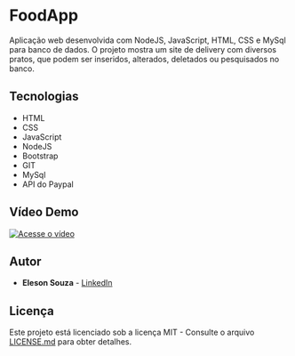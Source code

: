 # FoodApp

Aplicação web desenvolvida com NodeJS, JavaScript, HTML, CSS e MySql para banco de dados. O projeto mostra um site de delivery com diversos pratos, que podem ser inseridos, alterados, deletados ou pesquisados no banco.

## Tecnologias

* HTML
* CSS
* JavaScript
* NodeJS
* Bootstrap
* GIT
* MySql
* API do Paypal

## Vídeo Demo
[![Acesse o vídeo](../master/public/assets/img/capa_demo.png)](https://drive.google.com/file/d/1U5aNVNx6AAEX44-llSd-htjAk6Om8QCG/view?usp=sharing)

## Autor

* **Eleson Souza** - [LinkedIn](https://www.linkedin.com/in/eleson-souza-97735a174/)

## Licença

Este projeto está licenciado sob a licença MIT - Consulte o arquivo [LICENSE.md](LICENSE.md) para obter detalhes.
